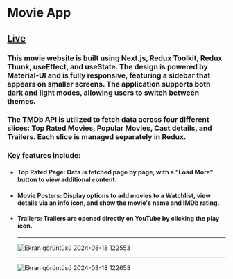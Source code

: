 # Movie App

## [Live](https://filmlab.vercel.app/)

### This movie website is built using Next.js, Redux Toolkit, Redux Thunk, useEffect, and useState. The design is powered by Material-UI and is fully responsive, featuring a sidebar that appears on smaller screens. The application supports both dark and light modes, allowing users to switch between themes.

### The TMDb API is utilized to fetch data across four different slices: Top Rated Movies, Popular Movies, Cast details, and Trailers. Each slice is managed separately in Redux.
### Key features include:
+ #### Top Rated Page: Data is fetched page by page, with a "Load More" button to view additional content.
+ #### Movie Posters: Display options to add movies to a Watchlist, view details via an info icon, and show the movie's name and IMDb rating.
+ #### Trailers: Trailers are opened directly on YouTube by clicking the play icon.

  ***
  
  ![Ekran görüntüsü 2024-08-18 122553](https://github.com/user-attachments/assets/448935c4-9bd7-48fd-95d2-97ef8e7687ad)
  ***
  ![Ekran görüntüsü 2024-08-18 122658](https://github.com/user-attachments/assets/326040a0-fc8b-4bed-a1d3-7035d79e0871)
